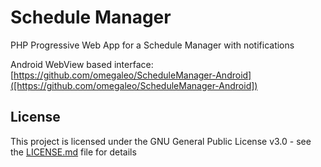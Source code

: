 # Schedule Manager

 PHP Progressive Web App for a Schedule Manager with notifications

 Android WebView based interface: [https://github.com/omegaleo/ScheduleManager-Android]([https://github.com/omegaleo/ScheduleManager-Android])

## License

This project is licensed under the GNU General Public License v3.0 - see the [LICENSE.md](LICENSE.md) file for details